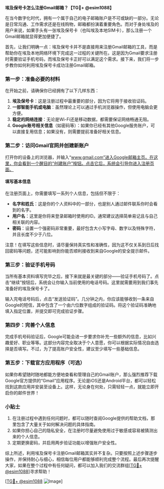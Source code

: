 **埃及保号卡怎么注册Gmail邮箱？【TG💪+ @esim1088】**

在当今数字化时代，拥有一个属于自己的电子邮箱账户是不可或缺的一部分。无论是日常沟通、工作需求还是在线购物，邮箱都扮演着重要角色。而对于身处埃及的用户来说，如果手头有一张埃及保号卡（也叫埃及本地SIM卡），那么注册一个Gmail邮箱就显得更加便捷了。

首先，让我们明确一点：埃及保号卡并不是直接用来注册Gmail邮箱的工具，而是帮助你在埃及本地网络环境下完成这一过程的关键所在。这是因为Gmail要求注册时需要验证手机号码，而埃及保号卡正好可以满足这个需求。接下来，我们将一步步教你如何利用埃及保号卡成功注册Gmail邮箱。

### 第一步：准备必要的材料

在开始之前，请确保你已经拥有了以下几样东西：

1. **埃及保号卡**：这是注册过程中最重要的部分，因为它将用于接收验证码。
2. **一部智能手机或电脑**：虽然理论上可以通过手机浏览器操作，但使用电脑会更方便。
3. **稳定的网络连接**：无论是Wi-Fi还是移动数据，都需要保证网络畅通无阻。
4. **Google账号相关信息**（如密码等）：如果你已经有其他Google服务账户，可以直接复用信息；如果没有，则需要提前准备好相关信息。

### 第二步：访问Gmail官网并创建新账户

打开你的设备上的浏览器，并输入“www.gmail.com”进入Google邮箱主页。在这里，你会看到一个醒目的“创建账户”按钮。点击它后，系统会引导你进入注册页面。

#### 填写基本信息

在注册页面上，你需要填写一系列个人信息，包括但不限于：

- **名字和姓氏**：这是你的个人资料中的一部分，也是别人通过邮件联系你时会看到的名字。
- **用户名**：这里是你将来登录邮箱时使用的ID。通常建议选择简单易记且与自己相关联的内容。
- **密码**：设置一个强密码非常重要，最好包含大小写字母、数字以及特殊字符，并且长度不少于八位。

注意！在填写这些信息时，请尽量保持真实性和准确性，因为这不仅关系到日后找回密码等问题，还可能影响到你能否顺利接收到来自Google的安全提示邮件。

### 第三步：验证手机号码

当所有基本资料填写完毕之后，接下来就是最关键的部分——验证手机号码了。点击“继续”按钮后，系统会让你输入当前使用的电话号码。这里就需要用到我们事先准备好的埃及保号卡了。

输入完电话号码后，点击“发送验证码”。几分钟之内，你应该能够收到一条来自Google的短信，其中包含了一个由六位数字组成的验证码。将这个验证码准确地填入指定位置，并提交即可完成验证步骤。

### 第四步：完善个人信息

完成手机号码验证后，Google可能会进一步要求你补充一些额外的信息，比如兴趣爱好、职业等等。这部分内容完全取决于个人意愿，你可以根据实际情况自由选择是否填写。不过，为了提高账户安全性，建议至少填写一些基础信息。

### 第五步：下载官方应用程序（可选）

如果你希望随时随地都能方便地查看和管理自己的Gmail账户，那么强烈推荐下载Google官方提供的“Gmail”应用程序。无论是iOS还是Android平台，都可以轻松找到这款应用并安装至设备上。这样，无论身在何处，只需轻轻一点，就能立即开启你的邮件世界！

### 小贴士

1. 在注册过程中遇到任何问题时，都可以随时查阅Google提供的帮助文档，那里包含了大量关于如何解决问题的具体指南。
2. 如果你担心自己的隐私安全，在注册时尽量避免使用过于敏感或容易被猜测出来的个人信息。
3. 定期更换密码，并启用两步验证功能以增强账户安全性。

综上所述，利用埃及保号卡注册Gmail邮箱其实并不复杂。只要按照上述步骤逐步操作，并保持耐心与细心，相信每位用户都能够顺利完成整个流程。最后再次提醒大家，如果在整个过程中有任何疑问，都可以加入我们的交流群组[[TG💪+ @esim1088](https://t.me/s/esim1088)]寻求帮助！

[[TG💪+ @esim1088](https://t.me/s/esim1088) ![Image](https://i.postimg.cc/4NQfJmqS/Snipaste-2025-05-13-00-14-12.png)]